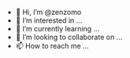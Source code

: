 - 👋 Hi, I’m @zenzomo
- 👀 I’m interested in ...
- 🌱 I’m currently learning ...
- 💞️ I’m looking to collaborate on ...
- 📫 How to reach me ...

<!---
zenzomo/zenzomo is a ✨ special ✨ repository because its `README.md` (this file) appears on your GitHub profile.
You can click the Preview link to take a look at your changes.
--->
